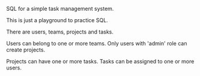SQL for a simple task management system.

This is just a playground to practice SQL.

There are users, teams, projects and tasks.

Users can belong to one or more teams.
Only users with 'admin' role can create projects.

Projects can have one or more tasks.
Tasks can be assigned to one or more users.